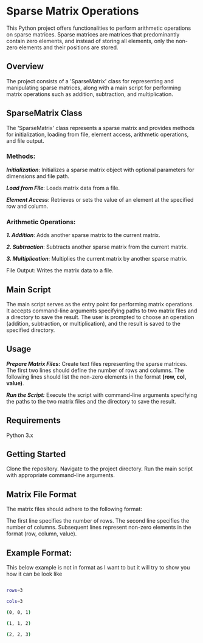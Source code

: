 # **Sparse Matrix Operations**

This Python project offers functionalities to perform arithmetic operations on sparse matrices. Sparse matrices are matrices that predominantly contain zero elements, and instead of storing all elements, only the non-zero elements and their positions are stored.

## **Overview**

The project consists of a 'SparseMatrix' class for representing and manipulating sparse matrices, along with a main script for performing matrix operations such as addition, subtraction, and multiplication.

## **SparseMatrix Class**

The 'SparseMatrix' class represents a sparse matrix and provides methods for initialization, loading from file, element access, arithmetic operations, and file output.

### **Methods:**

***Initialization***: Initializes a sparse matrix object with optional parameters for dimensions and file path.

***Load from File***: Loads matrix data from a file.

***Element Access***: Retrieves or sets the value of an element at the specified row and column.

### **Arithmetic Operations**:

***1. Addition***: Adds another sparse matrix to the current matrix.

***2. Subtraction***: Subtracts another sparse matrix from the current matrix.

***3. Multiplication***: Multiplies the current matrix by another sparse matrix.

File Output: Writes the matrix data to a file.

## **Main Script**

The main script serves as the entry point for performing matrix operations. It accepts command-line arguments specifying paths to two matrix files and a directory to save the result. The user is prompted to choose an operation (addition, subtraction, or multiplication), and the result is saved to the specified directory.

## **Usage**

***Prepare Matrix Files:*** Create text files representing the sparse matrices. The first two lines should define the number of rows and columns. The following lines should list the non-zero elements in the format **(row, col, value)**.

***Run the Script:*** Execute the script with command-line arguments specifying the paths to the two matrix files and the directory to save the result.

## **Requirements**

Python 3.x

## **Getting Started**

Clone the repository.
Navigate to the project directory.
Run the main script with appropriate command-line arguments.

## **Matrix File Format**

The matrix files should adhere to the following format:

The first line specifies the number of rows.
The second line specifies the number of columns.
Subsequent lines represent non-zero elements in the format (row, column, value).

## **Example Format:**
This below example is not in format as I want to but it will try to show you how it can be look like
```bash

rows=3

cols=3

(0, 0, 1)

(1, 1, 2)

(2, 2, 3)
